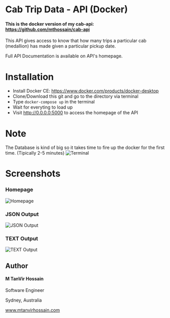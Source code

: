 # Cab Trip Data - API (Docker)
#### This is the docker version of my cab-api: https://github.com/mthossain/cab-api

This API gives access to know that how many trips a particular cab (medallion) has made given a particular pickup date.

Full API Documentation is available on API's homepage.

# Installation
* Install Docker CE: https://www.docker.com/products/docker-desktop
* Clone/Download this git and go to the directory via terminal
* Type `docker-compose up` in the terminal
* Wait for everyting to load up
* Visit http://0.0.0.0:5000 to access the homepage of the API 

# Note
The Database is kind of big so it takes time to fire up the docker for the first time. (Tipically 2-5 minutes)
![Terminal](https://i.postimg.cc/QtBNcSzC/50264367-527077407785874-4012852528076029952-n.png)

# Screenshots
### Homepage
![Homepage](https://i.postimg.cc/T1FZ3wkN/Screen-Shot-2019-01-19-at-9-12-58-pm.png)
### JSON Output
![JSON Output](https://i.postimg.cc/L4WdTCHk/Screen-Shot-2019-01-19-at-9-17-16-pm.png)
### TEXT Output
![TEXT Output](https://i.postimg.cc/bNS7FxJ7/Screen-Shot-2019-01-19-at-9-17-27-pm.png)

## Author
#### M TanVir Hossain

Software Engineer

Sydney, Australia

www.mtanvirhossain.com
